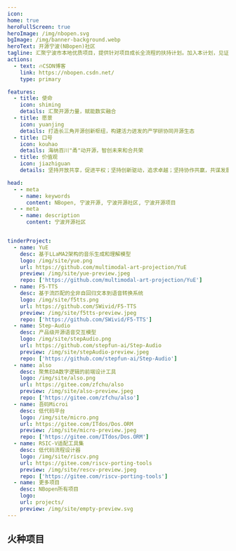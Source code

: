 ```yaml
---
icon: 
home: true
heroFullScreen: true
heroImage: /img/nbopen.svg
bgImage: /img/banner-background.webp
heroText: 开源宁波(NBopen)社区
tagline: 汇聚宁波市本地优质项目，提供针对项目成长全流程的扶持计划。加入本计划，见证你的项目从“星星火种”到“燎原之火”
actions:
  - text: 🔥CSDN博客
    link: https://nbopen.csdn.net/
    type: primary

features:
  - title: 使命
    icon: shiming
    details: 汇聚开源力量，赋能数实融合
  - title: 愿景
    icon: yuanjing
    details: 打造长三角开源创新枢纽，构建活力迸发的产学研协同开源生态
  - title: 口号
    icon: kouhao
    details: 海纳百川"甬"动开源，智创未来和合共荣
  - title: 价值观
    icon: jiazhiguan
    details: 坚持开放共享，促进平权；坚持创新驱动，追求卓越；坚持协作共赢，共谋发展；坚持伦理至上，安全可信

head:
  - - meta
    - name: keywords
      content: NBopen, 宁波开源, 宁波开源社区, 宁波开源项目
  - - meta
    - name: description
      content: 宁波开源社区


tinderProject:
  - name: YuE
    desc: 基于LLaMA2架构的音乐生成和理解模型
    logo: /img/site/yue.png
    url: https://github.com/multimodal-art-projection/YuE
    preview: /img/site/yue-preview.jpeg
    repo: ['https://github.com/multimodal-art-projection/YuE']
  - name: F5-TTS
    desc: 基于流匹配的全非自回归文本到语音转换系统
    logo: /img/site/f5tts.png
    url: https://github.com/SWivid/F5-TTS
    preview: /img/site/f5tts-preview.jpeg
    repo: ['https://github.com/SWivid/F5-TTS']
  - name: Step-Audio
    desc: 产品级开源语音交互模型
    logo: /img/site/stepAudio.png
    url: https://github.com/stepfun-ai/Step-Audio
    preview: /img/site/stepAudio-preview.jpeg
    repo: ['https://github.com/stepfun-ai/Step-Audio']  
  - name: also
    desc: 聚焦EDA数字逻辑的前端设计工具
    logo: /img/site/also.png
    url: https://gitee.com/zfchu/also
    preview: /img/site/also-preview.jpeg
    repo: ['https://gitee.com/zfchu/also'] 
  - name: 吾码Microi
    desc: 低代码平台
    logo: /img/site/micro.png
    url: https://gitee.com/ITdos/Dos.ORM
    preview: /img/site/micro-preview.jpeg
    repo: ['https://gitee.com/ITdos/Dos.ORM'] 
  - name: RSIC-V适配工具集
    desc: 低代码流程设计器
    logo: /img/site/riscv.png
    url: https://gitee.com/riscv-porting-tools
    preview: /img/site/rescv-preview.jpeg
    repo: ['https://gitee.com/riscv-porting-tools']
  - name: 更多项目
    desc: NBopen所有项目
    logo:
    url: projects/
    preview: /img/site/empty-preview.svg
---
```


## 火种项目

<SiteInfo v-for="item in $frontmatter.tinderProject" :key="item.link" v-bind="item" :repo="item.repo"/>
